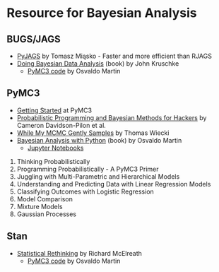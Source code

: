 # Resource for Bayesian Analysis

## BUGS/JAGS
* [PyJAGS](https://github.com/tmiasko/pyjags) by Tomasz Miąsko - Faster and more efficient than RJAGS
* [Doing Bayesian Data Analysis](http://amzn.to/2xsoY0U) (book) by John Kruschke
  * [PyMC3 code](https://github.com/aloctavodia/Doing_bayesian_data_analysis) by Osvaldo Martin

## PyMC3
* [Getting Started](https://pymc-devs.github.io/pymc3/notebooks/getting_started.html) at PyMC3
* [Probabilistic Programming and Bayesian Methods for Hackers](https://github.com/quantopian/Probabilistic-Programming-and-Bayesian-Methods-for-Hackers) by Cameron Davidson-Pilon et al.
* [While My MCMC Gently Samples](http://twiecki.github.io) by Thomas Wiecki
* [Bayesian Analysis with Python](http://amzn.to/2wjjwx6) (book) by Osvaldo Martin
  * [Jupyter Notebooks](https://github.com/PacktPublishing/Bayesian-Analysis-with-Python.git)
1. Thinking Probabilistically
2. Programming Probabilistically - A PyMC3 Primer
3. Juggling with Multi-Parametric and Hierarchical Models
4. Understanding and Predicting Data with Linear Regression Models
5. Classifying Outcomes with Logistic Regression
6. Model Comparison
7. Mixture Models
8. Gaussian Processes

## Stan
* [Statistical Rethinking](http://amzn.to/2wjrCrh) by Richard McElreath
  * [PyMC3 code](https://github.com/aloctavodia/Statistical-Rethinking-with-Python-and-PyMC3) by Osvaldo Martin
